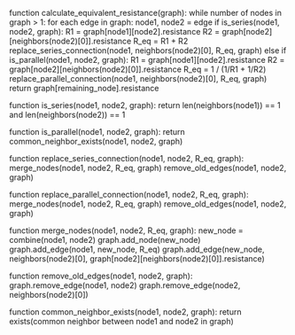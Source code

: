 function calculate_equivalent_resistance(graph):
    while number of nodes in graph > 1:
        for each edge in graph:
            node1, node2 = edge
            if is_series(node1, node2, graph):
                R1 = graph[node1][node2].resistance
                R2 = graph[node2][neighbors(node2)[0]].resistance
                R_eq = R1 + R2
                replace_series_connection(node1, neighbors(node2)[0], R_eq, graph)
            else if is_parallel(node1, node2, graph):
                R1 = graph[node1][node2].resistance
                R2 = graph[node2][neighbors(node2)[0]].resistance
                R_eq = 1 / (1/R1 + 1/R2)
                replace_parallel_connection(node1, neighbors(node2)[0], R_eq, graph)
    return graph[remaining_node].resistance

function is_series(node1, node2, graph):
    return len(neighbors(node1)) == 1 and len(neighbors(node2)) == 1

function is_parallel(node1, node2, graph):
    return common_neighbor_exists(node1, node2, graph)

function replace_series_connection(node1, node2, R_eq, graph):
    merge_nodes(node1, node2, R_eq, graph)
    remove_old_edges(node1, node2, graph)

function replace_parallel_connection(node1, node2, R_eq, graph):
    merge_nodes(node1, node2, R_eq, graph)
    remove_old_edges(node1, node2, graph)

function merge_nodes(node1, node2, R_eq, graph):
    new_node = combine(node1, node2)
    graph.add_node(new_node)
    graph.add_edge(node1, new_node, R_eq)
    graph.add_edge(new_node, neighbors(node2)[0], graph[node2][neighbors(node2)[0]].resistance)

function remove_old_edges(node1, node2, graph):
    graph.remove_edge(node1, node2)
    graph.remove_edge(node2, neighbors(node2)[0])

function common_neighbor_exists(node1, node2, graph):
    return exists(common neighbor between node1 and node2 in graph)
